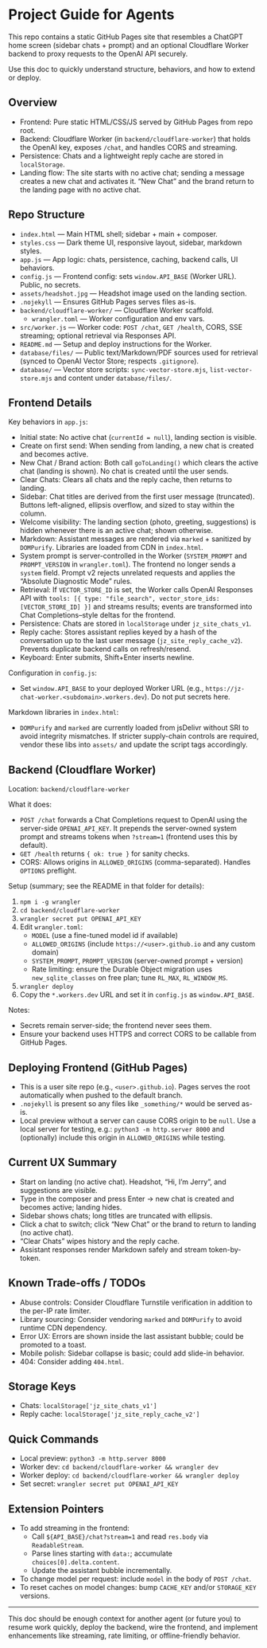 # Project Guide for Agents

This repo contains a static GitHub Pages site that resembles a ChatGPT home screen (sidebar chats + prompt) and an optional Cloudflare Worker backend to proxy requests to the OpenAI API securely.

Use this doc to quickly understand structure, behaviors, and how to extend or deploy.

## Overview
- Frontend: Pure static HTML/CSS/JS served by GitHub Pages from repo root.
- Backend: Cloudflare Worker (in `backend/cloudflare-worker`) that holds the OpenAI key, exposes `/chat`, and handles CORS and streaming.
- Persistence: Chats and a lightweight reply cache are stored in `localStorage`.
- Landing flow: The site starts with no active chat; sending a message creates a new chat and activates it. “New Chat” and the brand return to the landing page with no active chat.

## Repo Structure
- `index.html` — Main HTML shell; sidebar + main + composer.
- `styles.css` — Dark theme UI, responsive layout, sidebar, markdown styles.
- `app.js` — App logic: chats, persistence, caching, backend calls, UI behaviors.
- `config.js` — Frontend config: sets `window.API_BASE` (Worker URL). Public, no secrets.
- `assets/headshot.jpg` — Headshot image used on the landing section.
- `.nojekyll` — Ensures GitHub Pages serves files as-is.
- `backend/cloudflare-worker/` — Cloudflare Worker scaffold.
  - `wrangler.toml` — Worker configuration and env vars.
- `src/worker.js` — Worker code: `POST /chat`, `GET /health`, CORS, SSE streaming; optional retrieval via Responses API.
- `README.md` — Setup and deploy instructions for the Worker.
- `database/files/` — Public text/Markdown/PDF sources used for retrieval (synced to OpenAI Vector Store; respects `.gitignore`).
- `database/` — Vector store scripts: `sync-vector-store.mjs`, `list-vector-store.mjs` and content under `database/files/`.

## Frontend Details
Key behaviors in `app.js`:
- Initial state: No active chat (`currentId = null`), landing section is visible.
- Create on first send: When sending from landing, a new chat is created and becomes active.
- New Chat / Brand action: Both call `goToLanding()` which clears the active chat (landing is shown). No chat is created until the user sends.
- Clear Chats: Clears all chats and the reply cache, then returns to landing.
- Sidebar: Chat titles are derived from the first user message (truncated). Buttons left-aligned, ellipsis overflow, and sized to stay within the column.
- Welcome visibility: The landing section (photo, greeting, suggestions) is hidden whenever there is an active chat; shown otherwise.
- Markdown: Assistant messages are rendered via `marked` + sanitized by `DOMPurify`. Libraries are loaded from CDN in `index.html`.
- System prompt is server-controlled in the Worker (`SYSTEM_PROMPT` and `PROMPT_VERSION` in `wrangler.toml`). The frontend no longer sends a `system` field. Prompt v2 rejects unrelated requests and applies the “Absolute Diagnostic Mode” rules.
 - Retrieval: If `VECTOR_STORE_ID` is set, the Worker calls OpenAI Responses API with `tools: [{ type: "file_search", vector_store_ids: [VECTOR_STORE_ID] }]` and streams results; events are transformed into Chat Completions–style deltas for the frontend.
- Persistence: Chats are stored in `localStorage` under `jz_site_chats_v1`.
- Reply cache: Stores assistant replies keyed by a hash of the conversation up to the last user message (`jz_site_reply_cache_v2`). Prevents duplicate backend calls on refresh/resend.
- Keyboard: Enter submits, Shift+Enter inserts newline.

Configuration in `config.js`:
- Set `window.API_BASE` to your deployed Worker URL (e.g., `https://jz-chat-worker.<subdomain>.workers.dev`). Do not put secrets here.

Markdown libraries in `index.html`:
- `DOMPurify` and `marked` are currently loaded from jsDelivr without SRI to avoid integrity mismatches. If stricter supply-chain controls are required, vendor these libs into `assets/` and update the script tags accordingly.

## Backend (Cloudflare Worker)
Location: `backend/cloudflare-worker`

What it does:
- `POST /chat` forwards a Chat Completions request to OpenAI using the server-side `OPENAI_API_KEY`. It prepends the server-owned system prompt and streams tokens when `?stream=1` (frontend uses this by default).
- `GET /health` returns `{ ok: true }` for sanity checks.
- CORS: Allows origins in `ALLOWED_ORIGINS` (comma-separated). Handles `OPTIONS` preflight.

Setup (summary; see the README in that folder for details):
1) `npm i -g wrangler`
2) `cd backend/cloudflare-worker`
3) `wrangler secret put OPENAI_API_KEY`
4) Edit `wrangler.toml`:
   - `MODEL` (use a fine-tuned model id if available)
   - `ALLOWED_ORIGINS` (include `https://<user>.github.io` and any custom domain)
   - `SYSTEM_PROMPT`, `PROMPT_VERSION` (server-owned prompt + version)
   - Rate limiting: ensure the Durable Object migration uses `new_sqlite_classes` on free plan; tune `RL_MAX`, `RL_WINDOW_MS`.
5) `wrangler deploy`
6) Copy the `*.workers.dev` URL and set it in `config.js` as `window.API_BASE`.

Notes:
- Secrets remain server-side; the frontend never sees them.
- Ensure your backend uses HTTPS and correct CORS to be callable from GitHub Pages.

## Deploying Frontend (GitHub Pages)
- This is a user site repo (e.g., `<user>.github.io`). Pages serves the root automatically when pushed to the default branch.
- `.nojekyll` is present so any files like `_something/*` would be served as-is.
- Local preview without a server can cause CORS origin to be `null`. Use a local server for testing, e.g.: `python3 -m http.server 8000` and (optionally) include this origin in `ALLOWED_ORIGINS` while testing.

## Current UX Summary
- Start on landing (no active chat). Headshot, “Hi, I’m Jerry”, and suggestions are visible.
- Type in the composer and press Enter → new chat is created and becomes active; landing hides.
- Sidebar shows chats; long titles are truncated with ellipsis.
- Click a chat to switch; click “New Chat” or the brand to return to landing (no active chat).
- “Clear Chats” wipes history and the reply cache.
- Assistant responses render Markdown safely and stream token-by-token.

## Known Trade-offs / TODOs
- Abuse controls: Consider Cloudflare Turnstile verification in addition to the per-IP rate limiter.
- Library sourcing: Consider vendoring `marked` and `DOMPurify` to avoid runtime CDN dependency.
- Error UX: Errors are shown inside the last assistant bubble; could be promoted to a toast.
- Mobile polish: Sidebar collapse is basic; could add slide-in behavior.
- 404: Consider adding `404.html`.

## Storage Keys
- Chats: `localStorage['jz_site_chats_v1']`
- Reply cache: `localStorage['jz_site_reply_cache_v2']`

## Quick Commands
- Local preview: `python3 -m http.server 8000`
- Worker dev: `cd backend/cloudflare-worker && wrangler dev`
- Worker deploy: `cd backend/cloudflare-worker && wrangler deploy`
- Set secret: `wrangler secret put OPENAI_API_KEY`

## Extension Pointers
- To add streaming in the frontend:
  - Call `${API_BASE}/chat?stream=1` and read `res.body` via `ReadableStream`.
  - Parse lines starting with `data:`; accumulate `choices[0].delta.content`.
  - Update the assistant bubble incrementally.
- To change model per request: include `model` in the body of `POST /chat`.
- To reset caches on model changes: bump `CACHE_KEY` and/or `STORAGE_KEY` versions.

---
This doc should be enough context for another agent (or future you) to resume work quickly, deploy the backend, wire the frontend, and implement enhancements like streaming, rate limiting, or offline-friendly behavior.
